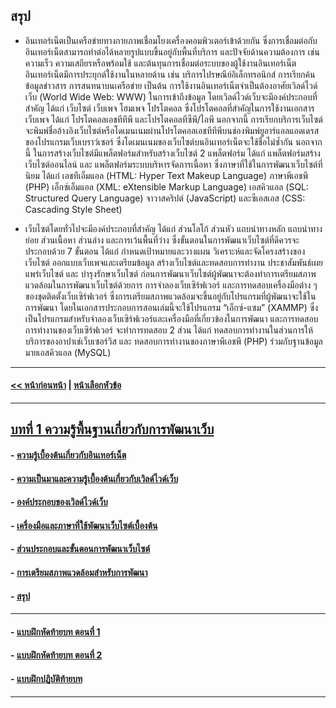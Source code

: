 ## สรุป
* อินเทอร์เน็ตเป็นเครือข่ายทางกายภาพเชื่อมโยงเครื่องคอมพิวเตอร์เข้าด้วยกัน ซึ่งการเชื่อมต่อกับอินเทอร์เน็ตสามารถทำต่อได้หลายรูปแบบขึ้นอยู่กับพื้นที่บริการ และปัจจัยด้านความต้องการ เช่น ความเร็ว ความเสถียรหรือพร้อมใช้ และต้นทุนการเชื่อมต่อระบบของผู้ใช้งานอินเทอร์เน็ต  อินเทอร์เน็ตมีการประยุกต์ใช้งานในหลายด้าน เช่น บริการไปรษณีย์อิเล็กทรอนิกส์ การเรียกค้นข้อมูลข่าวสาร การสนทนาบนเครือข่าย เป็นต้น การใช้งานอินเทอร์เน็ตจำเป็นต้องอาศัยเวิลด์ไวด์เว็บ (World Wide Web: WWW) ในการเข้าถึงข้อมูล โดยเวิลด์ไวด์เว็บจะมีองค์ประกอบที่สำคัญ ได้แก่ เว็บไซต์ เว็บเพจ โฮมเพจ โปรโตคอล ซึ่งโปรโตคอลที่สำคัญในการใช้งานเอกสารเว็บเพจ ได้แก่ โปรโตคอลเอชทีทีพี และโปรโตคอลทีซีพี/ไอพี นอกจากนี้ การเรียกบริการเว็บไซต์จะพิมพ์ชื่ออ้างอิงเว็บไซต์หรือโดเมนเนมผ่านโปรโตคอลเอชทีทีพีบนช่องพิมพ์ยูอาร์แอลแอดเดรสของโปรแกรมเว็บเบราว์เซอร์ ซึ่งโดเมนเนมของเว็บไซต์บนอินเทอร์เน็ตจะใช้ชื่อไม่ซ้ำกัน นอกจากนี้ ในการสร้างเว็บไซต์มีแพล็ตฟอร์มสำหรับสร้างเว็บไซต์ 2 แพล็ตฟอร์ม ได้แก่ แพล็ตฟอร์มสร้างเว็บไซต์ออนไลน์ และ แพล็ตฟอร์มระบบบริหารจัดการเนื้อหา ซึ่งภาษาที่ใช้ในการพัฒนาเว็บไซต์ที่นิยม ได้แก่ เอชทีเอ็มแอล (HTML: Hyper Text Makeup Language) ภาษาพีเอชพี (PHP) เอ็กซ์เอ็มแอล (XML: eXtensible Markup Language) เอสคิวแอล (SQL: Structured Query Language) จาวาสคริปต์ (JavaScript) และซีเอสเอส (CSS: Cascading Style Sheet)

* เว็บไซต์โดยทั่วไปจะมีองค์ประกอบที่สำคัญ ได้แก่ ส่วนโลโก้ ส่วนหัว แถบนำทางหลัก แถบนำทางย่อย ส่วนเนื้อหา  ส่วนล่าง  และการเว้นพื้นที่ว่าง  ซึ่งขั้นตอนในการพัฒนาเว็บไซต์ที่ดีควรจะประกอบด้วย 7 ขั้นตอน ได้แก่ กำหนดเป้าหมายและวางแผน วิเคราะห์และจัดโครงสร้างของเว็บไซต์ ออกแบบเว็บเพจและเตรียมข้อมูล สร้างเว็บไซต์และทดสอบการทำงาน ประชาสัมพันธ์เผยแพร่เว็บไซต์ และ บำรุงรักษาเว็บไซต์  ก่อนการพัฒนาเว็บไซต์ผู้พัฒนาจะต้องทำการเตรียมสภาพแวดล้อมในการพัฒนาเว็บไซต์ด้วยการ การจำลองเว็บเซิร์ฟเวอร์ และการทดสอบเครื่องมือต่าง ๆ ของชุดติดตั้งเว็บเซิร์ฟเวอร์ ซึ่งการเตรียมสภาพแวดล้อมจะขึ้นอยู่กับโปรแกรมที่ผู้พัฒนาจะใช้ในการพัฒนา โดยในเอกสารประกอบการสอนเล่มนี้จะใช้โปรแกรม “เอ็กซ์-แซม” (XAMMP) ซึ่งเป็นโปรแกรมสำหรับจำลองเว็บเซิร์ฟเวอร์และเครื่องมือที่เกี่ยวข้องในการพัฒนา และการทดสอบการทำงานของเว็บเซิร์ฟเวอร์ จะทำการทดสอบ 2 ส่วน ได้แก่ ทดสอบการทำงานในส่วนการให้บริการของอาปาเช่เว็บเซอร์วิส และ ทดสอบการทำงานของภาษาพีเอชพี (PHP) ร่วมกับฐานข้อมูลมายเอสคิวแอล (MySQL)

---
#### [<< หน้าก่อนหน้า](0106.md) | [หน้าเลือกหัวข้อ](../README.md)
---
## [บทที่ 1 ความรู้พื้นฐานเกี่ยวกับการพัฒนาเว็บ](README.md)
#### - [ความรู้เบื้องต้นเกี่ยวกับอินเทอร์เน็ต](0101.md)
#### - [ความเป็นมาและความรู้เบื้องต้นเกี่ยวกับเวิลด์ไวด์เว็บ](0102.md)	
#### - [องค์ประกอบของเวิลด์ไวด์เว็บ](0103.md)
#### - [เครื่องมือและภาษาที่ใช้พัฒนาเว็บไซต์เบื้องต้น](0104.md)
#### - [ส่วนประกอบและขั้นตอนการพัฒนาเว็บไซต์](0105.md)
#### - [การเตรียมสภาพแวดล้อมสำหรับการพัฒนา](0106.md)
#### - [สรุป](0110.md)
---
#### - [แบบฝึกหัดท้ายบท ตอนที่ 1](0130.md)
#### - [แบบฝึกหัดท้ายบท ตอนที่ 2](0150.md)
#### - [แบบฝึกปฏิบัติท้ายบท](0170.md)
---